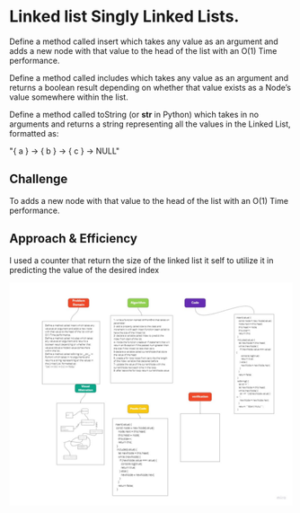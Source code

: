 # Linked list Singly Linked Lists.

Define a method called insert which takes any value as an argument and adds a new node with that value to the head of the list with an O(1) Time performance.

Define a method called includes which takes any value as an argument and returns a boolean result depending on whether that value exists as a Node’s value somewhere within the list.

Define a method called toString (or **str** in Python) which takes in no arguments and returns a string representing all the values in the Linked List, formatted as:

"{ a } -> { b } -> { c } -> NULL"

## Challenge

To adds a new node with that value to the head of the list with an O(1) Time performance.

## Approach & Efficiency

I used a counter that return the size of the linked list it self to utilize it in predicting the value of the desired index

![img](../assets/code-challenge05.jpg)
